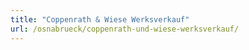 ```yaml
---
title: "Coppenrath & Wiese Werksverkauf"
url: /osnabrueck/coppenrath-und-wiese-werksverkauf/
---
```

